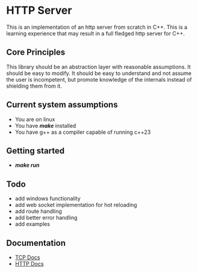 # HTTP Server

This is an implementation of an http server from scratch in C++.
This is a learning experience that may result in a full fledged http server
for C++.

## Core Principles

This library should be an abstraction layer with reasonable assumptions.
It should be easy to modify.
It should be easy to understand and not assume the user is incompetent, but
promote knowledge of the internals instead of shielding them from it.

## Current system assumptions
- You are on linux
- You have ***make*** installed
- You have g++ as a compiler capable of running c++23


## Getting started
- ***make run***

## Todo
- add windows functionality
- add web socket implementation for hot reloading
- add route handling
- add better error handling
- add examples

## Documentation
- [TCP Docs](./documentation/tcp_docs.md)
- [HTTP Docs](./documentation/http_docs.md)
